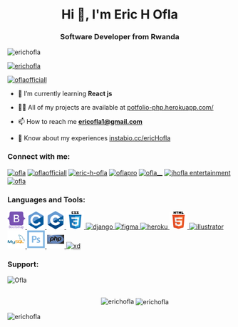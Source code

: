 <h1 align="center">Hi 👋, I'm Eric H Ofla</h1>
<h3 align="center">Software Developer from Rwanda</h3>

<p align="left"> <img src="https://komarev.com/ghpvc/?username=erichofla&label=Profile%20views&color=0e75b6&style=flat" alt="erichofla" /> </p>

<p align="left"> <a href="https://github.com/ryo-ma/github-profile-trophy"><img src="https://github-profile-trophy.vercel.app/?username=erichofla" alt="erichofla" /></a> </p>

<p align="left"> <a href="https://twitter.com/oflaofficiall" target="blank"><img src="https://img.shields.io/twitter/follow/oflaofficiall?logo=twitter&style=for-the-badge" alt="oflaofficiall" /></a> </p>

- 🌱 I’m currently learning **React js**

- 👨‍💻 All of my projects are available at [potfolio-php.herokuapp.com/](potfolio-php.herokuapp.com/)

- 📫 How to reach me **ericofla1@gmail.com**

- 📄 Know about my experiences [instabio.cc/ericHofla](instabio.cc/ericHofla)

<h3 align="left">Connect with me:</h3>
<p align="left">
<a href="https://codepen.io/ofla" target="blank"><img align="center" src="https://raw.githubusercontent.com/rahuldkjain/github-profile-readme-generator/master/src/images/icons/Social/codepen.svg" alt="ofla" height="30" width="40" /></a>
<a href="https://twitter.com/oflaofficiall" target="blank"><img align="center" src="https://raw.githubusercontent.com/rahuldkjain/github-profile-readme-generator/master/src/images/icons/Social/twitter.svg" alt="oflaofficiall" height="30" width="40" /></a>
<a href="https://linkedin.com/in/eric-h-ofla" target="blank"><img align="center" src="https://raw.githubusercontent.com/rahuldkjain/github-profile-readme-generator/master/src/images/icons/Social/linked-in-alt.svg" alt="eric-h-ofla" height="30" width="40" /></a>
<a href="https://fb.com/oflapro" target="blank"><img align="center" src="https://raw.githubusercontent.com/rahuldkjain/github-profile-readme-generator/master/src/images/icons/Social/facebook.svg" alt="oflapro" height="30" width="40" /></a>
<a href="https://instagram.com/ofla__" target="blank"><img align="center" src="https://raw.githubusercontent.com/rahuldkjain/github-profile-readme-generator/master/src/images/icons/Social/instagram.svg" alt="ofla__" height="30" width="40" /></a>
<a href="https://www.youtube.com/c/jhofla entertainment" target="blank"><img align="center" src="https://raw.githubusercontent.com/rahuldkjain/github-profile-readme-generator/master/src/images/icons/Social/youtube.svg" alt="jhofla entertainment" height="30" width="40" /></a>
<a href="https://www.hackerrank.com/ofla" target="blank"><img align="center" src="https://raw.githubusercontent.com/rahuldkjain/github-profile-readme-generator/master/src/images/icons/Social/hackerrank.svg" alt="ofla" height="30" width="40" /></a>
</p>

<h3 align="left">Languages and Tools:</h3>
<p align="left"> <a href="https://getbootstrap.com" target="_blank" rel="noreferrer"> <img src="https://raw.githubusercontent.com/devicons/devicon/master/icons/bootstrap/bootstrap-plain-wordmark.svg" alt="bootstrap" width="40" height="40"/> </a> <a href="https://www.cprogramming.com/" target="_blank" rel="noreferrer"> <img src="https://raw.githubusercontent.com/devicons/devicon/master/icons/c/c-original.svg" alt="c" width="40" height="40"/> </a> <a href="https://www.w3schools.com/cpp/" target="_blank" rel="noreferrer"> <img src="https://raw.githubusercontent.com/devicons/devicon/master/icons/cplusplus/cplusplus-original.svg" alt="cplusplus" width="40" height="40"/> </a> <a href="https://www.w3schools.com/css/" target="_blank" rel="noreferrer"> <img src="https://raw.githubusercontent.com/devicons/devicon/master/icons/css3/css3-original-wordmark.svg" alt="css3" width="40" height="40"/> </a> <a href="https://www.djangoproject.com/" target="_blank" rel="noreferrer"> <img src="https://cdn.worldvectorlogo.com/logos/django.svg" alt="django" width="40" height="40"/> </a> <a href="https://www.figma.com/" target="_blank" rel="noreferrer"> <img src="https://www.vectorlogo.zone/logos/figma/figma-icon.svg" alt="figma" width="40" height="40"/> </a> <a href="https://heroku.com" target="_blank" rel="noreferrer"> <img src="https://www.vectorlogo.zone/logos/heroku/heroku-icon.svg" alt="heroku" width="40" height="40"/> </a> <a href="https://www.w3.org/html/" target="_blank" rel="noreferrer"> <img src="https://raw.githubusercontent.com/devicons/devicon/master/icons/html5/html5-original-wordmark.svg" alt="html5" width="40" height="40"/> </a> <a href="https://www.adobe.com/in/products/illustrator.html" target="_blank" rel="noreferrer"> <img src="https://www.vectorlogo.zone/logos/adobe_illustrator/adobe_illustrator-icon.svg" alt="illustrator" width="40" height="40"/> </a> <a href="https://www.mysql.com/" target="_blank" rel="noreferrer"> <img src="https://raw.githubusercontent.com/devicons/devicon/master/icons/mysql/mysql-original-wordmark.svg" alt="mysql" width="40" height="40"/> </a> <a href="https://www.photoshop.com/en" target="_blank" rel="noreferrer"> <img src="https://raw.githubusercontent.com/devicons/devicon/master/icons/photoshop/photoshop-line.svg" alt="photoshop" width="40" height="40"/> </a> <a href="https://www.php.net" target="_blank" rel="noreferrer"> <img src="https://raw.githubusercontent.com/devicons/devicon/master/icons/php/php-original.svg" alt="php" width="40" height="40"/> </a> <a href="https://www.adobe.com/products/xd.html" target="_blank" rel="noreferrer"> <img src="https://cdn.worldvectorlogo.com/logos/adobe-xd.svg" alt="xd" width="40" height="40"/> </a> </p>

<h3 align="left">Support:</h3>
<p><a href="https://www.buymeacoffee.com/Ofla"> <img align="left" src="https://cdn.buymeacoffee.com/buttons/v2/default-yellow.png" height="50" width="210" alt="Ofla" /></a></p><br><br>

<p><img align="left" src="https://github-readme-stats.vercel.app/api/top-langs?username=erichofla&show_icons=true&locale=en&layout=compact" alt="erichofla" /></p>

<p>&nbsp;<img align="center" src="https://github-readme-stats.vercel.app/api?username=erichofla&show_icons=true&locale=en" alt="erichofla" /></p>

<p><img align="center" src="https://github-readme-streak-stats.herokuapp.com/?user=erichofla&" alt="erichofla" /></p>
